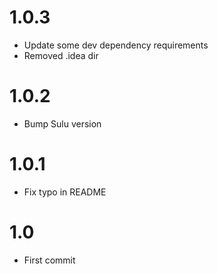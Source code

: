 # 1.0.3

- Update some dev dependency requirements
- Removed .idea dir

# 1.0.2

- Bump Sulu version

# 1.0.1

- Fix typo in README

# 1.0

- First commit